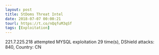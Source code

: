 ```yaml
---
layout: post
title: StDoms Threat Intel
date: 2018-07-07 00:00:21
tourl: https://t.co/nQqfuM3qSf
tags: [Exploitation]
---
```

221.7.225.218 attempted MYSQL exploitation 29 time(s), DShield attacks: 840, Country: CN